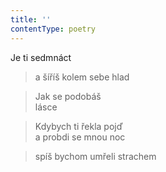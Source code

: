 ```yaml
---
title: ''
contentType: poetry
---
```


>   

>   

Je ti sedmnáct

> a šíříš kolem sebe hlad

> Jak se podobáš  
> lásce

> Kdybych ti řekla pojď  
> a probdi se mnou noc

> spíš bychom umřeli strachem
